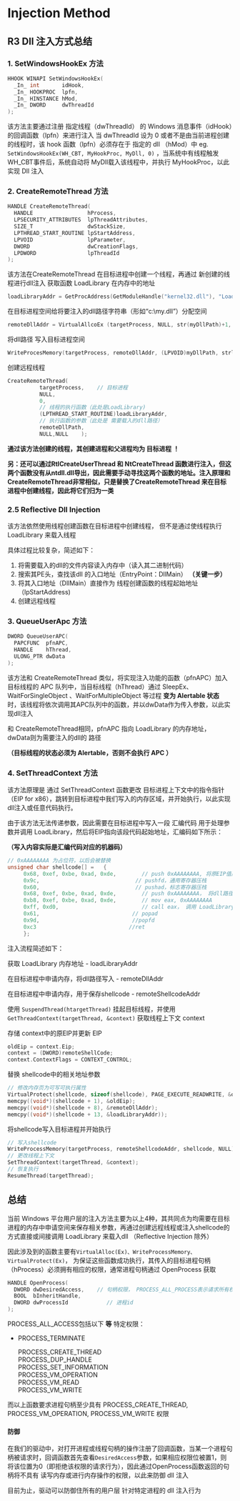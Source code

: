 # Injection Method


## R3 Dll 注入方式总结

### 1. SetWindowsHookEx 方法

```c
HHOOK WINAPI SetWindowsHookEx(
  _In_ int       idHook,
  _In_ HOOKPROC  lpfn,
  _In_ HINSTANCE hMod,
  _In_ DWORD     dwThreadId
);
```

该方法主要通过注册 指定线程（dwThreadId） 的 Windows 消息事件（idHook）的回调函数（lpfn）来进行注入 当 dwThreadId 设为 0 或者不是由当前进程创建的线程时，该 hook 函数（lpfn）必须存在于 指定的 dll （hMod）中 eg. `SetWindowsHookEx(WH_CBT, MyHookProc, MyDll, 0)` ，当系统中有线程触发 WH\_CBT事件后，系统自动将 MyDll载入该线程中，并执行 MyHookProc，以此实现 Dll 注入

### 2. CreateRemoteThread 方法

```c
HANDLE CreateRemoteThread(
  HANDLE                 hProcess,
  LPSECURITY_ATTRIBUTES  lpThreadAttributes,
  SIZE_T                 dwStackSize,
  LPTHREAD_START_ROUTINE lpStartAddress,
  LPVOID                 lpParameter,
  DWORD                  dwCreationFlags,
  LPDWORD                lpThreadId
);
```

该方法在CreateRemoteThread 在目标进程中创建一个线程，再通过 新创建的线程进行dll注入 
获取函数 LoadLibrary 在内存中的地址
```c    
loadLibraryAddr = GetProcAddress(GetModuleHandle("kernel32.dll"), "LoadLibraryA");
``` 
在目标进程空间给将要注入的dll路径字符串（形如“c:\my.dll”）分配空间
```c
remoteDllAddr = VirtualAllcoEx (targetProcess, NULL, str(myDllPath)+1, MEM_COMMIT | MEM_READWRITE);
```
将dll路径 写入目标进程空间
```c
WriteProcesMemory(targetProcess, remoteDllAddr, (LPVOID)myDllPath, strlen(myDllPath)+1, NULL);  
```
创建远程线程
```c
CreateRemoteThread(
	      targetProcess,    // 目标进程
	      NULL,
	      0,
	      // 线程的执行函数（此处是LoadLibrary)
	      (LPTHREAD_START_ROUTINE)loadLibraryAddr, 
	      // 执行函数的参数（此处是 需要载入的dll路径）
	      remoteDllPath,
	      NULL,NULL    );    
```

**通过该方法创建的线程，其创建进程和父进程均为 目标进程 ！**

**另：还可以通过RtlCreateUserThread 和 NtCreateThread 函数进行注入，但这两个函数没有从ntdll.dll导出，因此需要手动寻找这两个函数的地址。注入原理和 CreateRemoteThread非常相似，只是替换了CreateRemoteThread 来在目标进程中创建线程，因此将它们归为一类**

### 2.5  Reflective Dll Injection

该方法依然使用线程创建函数在目标进程中创建线程， 但不是通过使线程执行 LoadLibrary 来载入线程

具体过程比较复杂，简述如下：

1. 将需要载入的dll的文件内容读入内存中（读入其二进制代码）
2. 搜索其PE头，查找该dll 的入口地址（EntryPoint：DllMain）  **（关键一步）**
3. 将其入口地址（DllMain）直接作为 线程创建函数的线程起始地址（lpStartAddress\)
4. 创建远程线程

### 3. QueueUserApc 方法

```c
DWORD QueueUserAPC(
  PAPCFUNC  pfnAPC,
  HANDLE    hThread,
  ULONG_PTR dwData
);
```

该方法和 CreateRemoteThread 类似，将实现注入功能的函数（pfnAPC）加入目标线程的 APC 队列中，当目标线程（hThread）通过 SleepEx、WaitForSingleObject 、WaitForMultipleObject 等过程 **变为 Alertable 状态** 时，该线程将依次调用其APC队列中的函数，并以dwData作为传入参数，以此实现dll注入

和 CreateRemoteThread相同，pfnAPC 指向 LoadLibrary 的内存地址，dwData则为需要注入的dll的 路径

  **（目标线程的状态必须为 Alertable，否则不会执行 APC ）**

### 4. SetThreadContext 方法

该方法原理是 通过 SetThreadContext 函数更改 目标进程上下文中的指令指针（EIP for x86），跳转到目标进程中我们写入的内存区域，并开始执行，以此实现dll注入或任意代码执行。

由于该方法无法传递参数，因此需要在目标进程中写入一段 汇编代码 用于处理参数并调用 LoadLibrary，然后将EIP指向该段代码起始地址，汇编码如下所示：

  **（写入内容实际是汇编代码对应的机器码）**

```c
// 0xAAAAAAAA 为占位符，以后会被替换   
unsigned char shellcode[] =   {
	 0x68, 0xef, 0xbe, 0xad, 0xde,        // push 0xAAAAAAAA, 将原EIP值压栈
	 0x9c,                              // pushfd，通用寄存器压栈
	 0x60,                              // pushad，标志寄存器压栈
	 0x68, 0xef, 0xbe, 0xad, 0xde,        // push 0xAAAAAAAA， 将dll路径压栈（传参）
	 0xb8, 0xef, 0xbe, 0xad, 0xde,        // mov eax, 0xAAAAAAAA 
	 0xff, 0xd0,                          // call eax， 调用 LoadLibrary
	 0x61,                             // popad
	 0x9d,                             //popfd
	 0xc3                             //ret   
	 };
   ```

注入流程简述如下：

获取 LoadLibrary 内存地址 - loadLibraryAddr

在目标进程中申请内存，将dll路径写入 - remoteDllAddr

在目标进程中申请内存，用于保存shellcode - remoteShellcodeAddr

使用 `SuspendThread(htargetThread)` 挂起目标线程，并使用`GetThreadContext(targetThread, &context)` 获取线程上下文 context

存储 context中的原EIP并更新 EIP
 ```c
oldEip = context.Eip;
context = (DWORD)remoteShellCode;
context.ContextFlags = CONTEXT_CONTROL;
```

替换 shellcode中的相关地址参数

```c
// 修改内存页为可写可执行属性
VirtualProtect(shellcode, sizeof(shellcode), PAGE_EXECUTE_READWRITE, &oldProtect);
memcpy((void*)(shellcode + 1), &oldEip);    
memcpy((void*)(shellcode + 8), &remoteDllAddr);
memcpy((void*)(shellcode + 13, &loadLibraryAddr));
```

将shellcode写入目标进程并开始执行

```c
// 写入shellcode
WriteProcessMemory(targetProcess, remoteShellcodeAddr, shellcode, NULL);
// 更改线程上下文
SetThreadContext(targetThread, &context);
// 恢复执行
ResumeThread(targetThread);
```

## 总结

当前 Windows 平台用户层的注入方法主要为以上4种，其共同点为均需要在目标进程的内存中申请空间来保存相关参数，再通过创建远程线程或注入shellcode的方式直接或间接调用 LoadLibrary 来载入dll （Reflective Injection 除外）

因此涉及到的函数主要有`VirtualAlloc(Ex)、WriteProcessMemory、VirtualProtect(Ex)`， 为保证这些函数成功执行，其传入的目标进程句柄（hProcess）必须拥有相应的权限，通常进程句柄通过 OpenProcess 获取

```c
HANDLE OpenProcess(
  DWORD dwDesiredAccess,    // 句柄权限， PROCESS_ALL_PROCESS表示请求所有权限
  BOOL  bInheritHandle,
  DWORD dwProcessId            // 进程id
);
```

PROCESS\_ALL\_ACCESS包括以下 **等** 特定权限：

* PROCESS\_TERMINATE

  PROCESS\_CREATE\_THREAD  
  PROCESS\_DUP\_HANDLE  
  PROCESS\_SET\_INFORMATION  
  PROCESS\_VM\_OPERATION  
  PROCESS\_VM\_READ  
  PROCESS\_VM\_WRITE

而以上函数要求进程句柄至少具有 PROCESS\_CREATE\_THREAD, PROCESS\_VM\_OPERATION, PROCESS\_VM\_WRITE 权限

#### 防御

在我们的驱动中，对打开进程或线程句柄的操作注册了回调函数，当某一个进程句柄被请求时，回调函数首先查看`DesiredAccess`参数，如果相应权限位被置1，则将该位置为0（即拒绝该权限的请求行为），因此通过OpenProcess函数返回的句柄将不具有 读写内存或进行内存操作的权限，以此来防御 dll 注入

目前为止，驱动可以防御住所有的用户层 针对特定进程的 dll 注入行为

<!--stackedit_data:
eyJoaXN0b3J5IjpbLTE2OTE2NDI3ODYsLTkyNTAyMjI4LC02Mz
gxNjgyNzYsLTgyODcxMDQ2XX0=
-->
